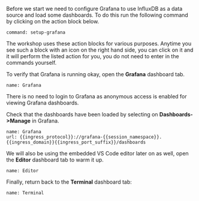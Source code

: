 Before we start we need to configure Grafana to use InfluxDB as a data source and load some dashboards. To do this run the following command by clicking on the action block below.

```terminal:execute
command: setup-grafana
```

The workshop uses these action blocks for various purposes. Anytime you see such a block with an icon on the right hand side, you can click on it and it will perform the listed action for you, you do not need to enter in the commands yourself.

To verify that Grafana is running okay, open the **Grafana** dashboard tab.

```dashboard:open-dashboard
name: Grafana
```

There is no need to login to Grafana as anonymous access is enabled for viewing Grafana dashboards.

Check that the dashboards have been loaded by selecting on **Dashboards->Manage** in Grafana.

```dashboard:reload-dashboard
name: Grafana
url: {{ingress_protocol}}://grafana-{{session_namespace}}.{{ingress_domain}}{{ingress_port_suffix}}/dashboards
```

We will also be using the embedded VS Code editor later on as well, open the **Editor** dashboard tab to warm it up.

```dashboard:open-dashboard
name: Editor
```

Finally, return back to the **Terminal** dashboard tab:

```dashboard:open-dashboard
name: Terminal
```
